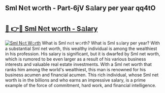 ## Sml N𝚎t w𝚘rth - Part-6jV S𝚊lary per year qq4tO

# <h2><a href="http://gc2eur.nevu.top/?p=Sml">🔗 👉🔴 Sml N𝚎t w𝚘rth - S𝚊lary</a></h2>

[![Sml N𝚎t W𝚘rth](https://i.imgur.com/Oavwk0R.jpeg)](http://gc2eur.nevu.top/?p=Sml)
What is Sml n𝚎t w𝚘rth? What is Sml s𝚊lary per year?
With a substantial Sml net worth, this wealthy individual is among the wealthiest in his profession. His salary is significant, but it is dwarfed by Sml net worth, which is rumored to be even larger as a result of his various business interests and valuable real estate investments. With a Sml net worth that ranks him among the world's wealthiest, this man is renowned for his business acumen and financial acumen. This rich individual, whose Sml net worth is in the billions and who earns an impressive salary, is a prime example of the force of commitment, hard work, and financial intelligence.
